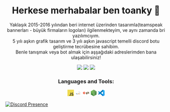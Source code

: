<h1 align="center">Herkese merhabalar ben toanky 👋</h1>
<p align="center">
Yaklaşık 2015-2016 yılından beri internet üzerinden tasarımla(teamspeak bannerları - büyük firmaların logoları) ilgilenmekteyim, ve aynı zamanda bri yazılımcıyım. <br>
5 yılı aşkın grafik tasarım ve 3 yılı aşkın javascript temelli discord botu geliştirme tecrübesine sahibim. <br>
Benle tanışmak veya bot almak için aşşağıdaki adreslerimden bana ulaşabilirsiniz! <br>
</p>

<p align="center">
   <a href="https://discord.com/users/829135490250178560" target"blank_"><img src="https://img.shields.io/badge/discord%20-7289DA.svg?&style=for-the-badge&logo=discord&logoColor=white"></a>
   <a href="https://open.spotify.com/user/eda1sqwbyupj1vkp9cdrttjg0" target"blank_"><img src="https://img.shields.io/badge/Spotify%20-1ed760.svg?&style=for-the-badge&logo=spotify&logoColor=white"></a>
   <a href="https://instagram.com/efewamc" target"blank_"><img src="https://img.shields.io/badge/INSTAGRAM%20-DC3175.svg?&style=for-the-badge&logo=instagram&logoColor=white"></a>
</p>

<h3 align="center">Languages and Tools:</h3>
<p align="center">
   <code><img height="20" src="https://raw.githubusercontent.com/github/explore/80688e429a7d4ef2fca1e82350fe8e3517d3494d/topics/javascript/javascript.png"></code>
   <code><img height="20" src="https://raw.githubusercontent.com/github/explore/80688e429a7d4ef2fca1e82350fe8e3517d3494d/topics/mysql/mysql.png"></code>
   <code><img height="20" src="https://raw.githubusercontent.com/github/explore/80688e429a7d4ef2fca1e82350fe8e3517d3494d/topics/git/git.png"></code>
   <code><img height="20" src="https://raw.githubusercontent.com/github/explore/80688e429a7d4ef2fca1e82350fe8e3517d3494d/topics/nodejs/nodejs.png"></code>
   <code><img height="20" src="https://raw.githubusercontent.com/github/explore/80688e429a7d4ef2fca1e82350fe8e3517d3494d/topics/visual-studio-code/visual-studio-code.png"></code>
</p>

</p>

[![Discord Presence](https://lanyard-profile-readme.vercel.app/api/464429065340977152?theme=dark&bg=18191c&animated=false&hideDiscrim=true&borderRadius=30px)](https://discord.com/users/464429065340977152)

